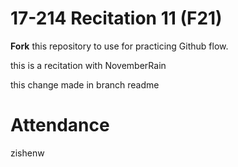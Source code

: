 # 17-214 Recitation 11 (F21)
**Fork** this repository to use for practicing Github flow.

this is a recitation with NovemberRain


this change made in branch readme


# Attendance
zishenw